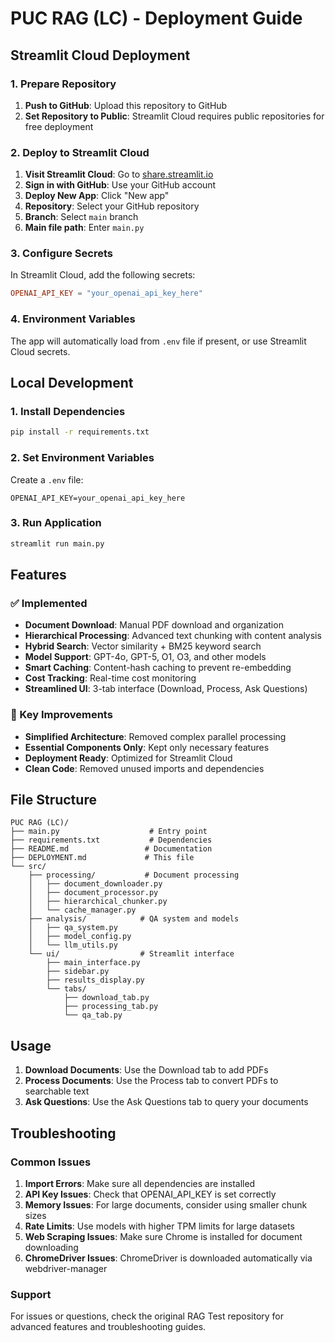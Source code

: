 # PUC RAG (LC) - Deployment Guide

## Streamlit Cloud Deployment

### 1. Prepare Repository

1. **Push to GitHub**: Upload this repository to GitHub
2. **Set Repository to Public**: Streamlit Cloud requires public repositories for free deployment

### 2. Deploy to Streamlit Cloud

1. **Visit Streamlit Cloud**: Go to [share.streamlit.io](https://share.streamlit.io)
2. **Sign in with GitHub**: Use your GitHub account
3. **Deploy New App**: Click "New app"
4. **Repository**: Select your GitHub repository
5. **Branch**: Select `main` branch
6. **Main file path**: Enter `main.py`

### 3. Configure Secrets

In Streamlit Cloud, add the following secrets:

```toml
OPENAI_API_KEY = "your_openai_api_key_here"
```

### 4. Environment Variables

The app will automatically load from `.env` file if present, or use Streamlit Cloud secrets.

## Local Development

### 1. Install Dependencies

```bash
pip install -r requirements.txt
```

### 2. Set Environment Variables

Create a `.env` file:

```env
OPENAI_API_KEY=your_openai_api_key_here
```

### 3. Run Application

```bash
streamlit run main.py
```

## Features

### ✅ Implemented
- **Document Download**: Manual PDF download and organization
- **Hierarchical Processing**: Advanced text chunking with content analysis
- **Hybrid Search**: Vector similarity + BM25 keyword search
- **Model Support**: GPT-4o, GPT-5, O1, O3, and other models
- **Smart Caching**: Content-hash caching to prevent re-embedding
- **Cost Tracking**: Real-time cost monitoring
- **Streamlined UI**: 3-tab interface (Download, Process, Ask Questions)

### 🚀 Key Improvements
- **Simplified Architecture**: Removed complex parallel processing
- **Essential Components Only**: Kept only necessary features
- **Deployment Ready**: Optimized for Streamlit Cloud
- **Clean Code**: Removed unused imports and dependencies

## File Structure

```
PUC RAG (LC)/
├── main.py                    # Entry point
├── requirements.txt           # Dependencies
├── README.md                 # Documentation
├── DEPLOYMENT.md             # This file
└── src/
    ├── processing/           # Document processing
    │   ├── document_downloader.py
    │   ├── document_processor.py
    │   ├── hierarchical_chunker.py
    │   └── cache_manager.py
    ├── analysis/            # QA system and models
    │   ├── qa_system.py
    │   ├── model_config.py
    │   └── llm_utils.py
    └── ui/                  # Streamlit interface
        ├── main_interface.py
        ├── sidebar.py
        ├── results_display.py
        └── tabs/
            ├── download_tab.py
            ├── processing_tab.py
            └── qa_tab.py
```

## Usage

1. **Download Documents**: Use the Download tab to add PDFs
2. **Process Documents**: Use the Process tab to convert PDFs to searchable text
3. **Ask Questions**: Use the Ask Questions tab to query your documents

## Troubleshooting

### Common Issues

1. **Import Errors**: Make sure all dependencies are installed
2. **API Key Issues**: Check that OPENAI_API_KEY is set correctly
3. **Memory Issues**: For large documents, consider using smaller chunk sizes
4. **Rate Limits**: Use models with higher TPM limits for large datasets
5. **Web Scraping Issues**: Make sure Chrome is installed for document downloading
6. **ChromeDriver Issues**: ChromeDriver is downloaded automatically via webdriver-manager

### Support

For issues or questions, check the original RAG Test repository for advanced features and troubleshooting guides.
